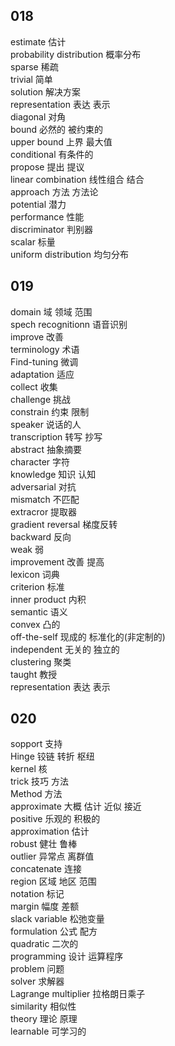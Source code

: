 



## 018
estimate 估计  
probability distribution 概率分布   
sparse 稀疏  
trivial 简单  
solution 解决方案  
representation 表达 表示  
diagonal 对角  
bound 必然的 被约束的  
upper bound 上界 最大值  
conditional 有条件的  
propose 提出 提议  
linear combination 线性组合 结合  
approach 方法 方法论  
potential 潜力  
performance 性能  
discriminator 判别器  
scalar 标量  
uniform distribution 均匀分布

## 019
domain 域 领域 范围  
spech recognitionn 语音识别  
improve 改善  
terminology 术语  
Find-tuning 微调  
adaptation 适应  
collect 收集  
challenge 挑战  
constrain 约束 限制  
speaker 说话的人  
transcription 转写 抄写  
abstract 抽象摘要  
character 字符  
knowledge 知识 认知  
adversarial 对抗  
mismatch 不匹配  
extracror 提取器  
gradient reversal 梯度反转  
backward 反向  
weak 弱  
improvement 改善 提高  
lexicon 词典  
criterion 标准  
inner product 内积  
semantic 语义  
convex 凸的  
off-the-self 现成的 标准化的(非定制的)  
independent 无关的 独立的  
clustering 聚类  
taught 教授  
representation 表达 表示  

## 020

sopport 支持  
Hinge 铰链 转折 枢纽  
kernel 核  
trick 技巧 方法  
Method 方法  
approximate 大概 估计 近似 接近  
positive 乐观的 积极的  
approximation 估计  
robust 健壮 鲁棒  
outlier 异常点 离群值  
concatenate 连接  
region 区域 地区 范围  
notation 标记  
margin 幅度 差额  
slack variable 松弛变量  
formulation 公式 配方  
quadratic 二次的  
programming 设计 运算程序  
problem 问题  
solver 求解器  
Lagrange multiplier  拉格朗日乘子  
similarity 相似性  
theory 理论 原理  
learnable 可学习的  
